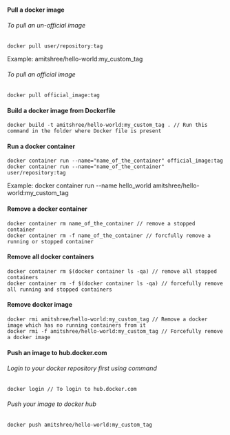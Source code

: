 
#### Pull a docker image
    
###### To pull an un-official image
````
docker pull user/repository:tag

````
Example: amitshree/hello-world:my_custom_tag
###### To pull an official image
````
docker pull official_image:tag
````

#### Build a docker image from Dockerfile
````
docker build -t amitshree/hello-world:my_custom_tag . // Run this command in the folder where Docker file is present
````

#### Run a docker container

````
docker container run --name="name_of_the_container" official_image:tag
docker container run --name="name_of_the_container" user/repository:tag
````
Example: docker container run --name hello_world amitshree/hello-world:my_custom_tag

#### Remove a docker container
````
docker container rm name_of_the_container // remove a stopped container
docker container rm -f name_of_the_container // forcfully remove a running or stopped container
````

#### Remove all docker containers
````
docker container rm $(docker container ls -qa) // remove all stopped containers
docker container rm -f $(docker container ls -qa) // forcefully remove all running and stopped containers
````

#### Remove docker image
````
docker rmi amitshree/hello-world:my_custom_tag // Remove a docker image which has no running containers from it
docker rmi -f amitshree/hello-world:my_custom_tag // Forcefully remove a docker image

````

#### Push an image to hub.docker.com 

###### Login to your docker repository first using command
````
docker login // To login to hub.docker.com
````

###### Push your image to docker hub
````
docker push amitshree/hello-world:my_custom_tag
````